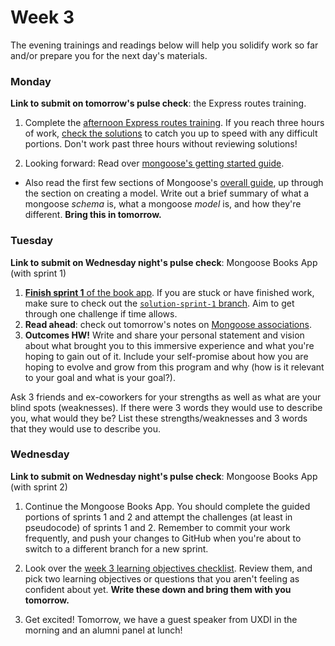 # Week 3

The evening trainings and readings below will help you solidify work so far and/or prepare you for the next day's materials.


### Monday

**Link to submit on tomorrow's pulse check**: the Express routes training.

1. Complete the [afternoon Express routes training](https://github.com/sf-wdi-34/express-routes-training). If you reach three hours of work, [check the solutions](https://github.com/sf-wdi-34/express-routes-training/tree/master/solutions) to catch you up to speed with any difficult portions. Don't work past three hours without reviewing solutions!

1. Looking forward: Read over [mongoose's getting started guide](http://mongoosejs.com/docs/).
  * Also read the first few sections of Mongoose's [overall guide](http://mongoosejs.com/docs/guide.html), up through the section on creating a model. Write out a brief summary of what a mongoose _schema_ is, what a mongoose _model_ is, and how they're different. **Bring this in tomorrow.**


### Tuesday
**Link to submit on Wednesday night's pulse check**: Mongoose Books App (with sprint 1)

1. [**Finish sprint 1** of the book app](https://github.com/sf-wdi-34/mongoose-books-app/blob/master/docs/sprint1.md). If you are stuck or have finished work, make sure to check out the [`solution-sprint-1` branch](https://github.com/sf-wdi-34/mongoose-books-app/blob/solution-sprint-1/docs/sprint1.md). Aim to get through one challenge if time allows.
2. **Read ahead**: check out tomorrow's notes on [Mongoose associations](https://github.com/sf-wdi-34/mongoose-associations).
3. **Outcomes HW!** Write and share your personal statement and vision about what brought you to this immersive experience and what you're hoping to gain out of it. Include your self-promise about how you are hoping to evolve and grow from this program and why (how is it relevant to your goal and what is your goal?). 

  Ask 3 friends and ex-coworkers for your strengths as well as what are your blind spots (weaknesses). If there were 3 words they would use to describe you, what would they be? List these strengths/weaknesses and 3 words that they would use to describe you.

<!--
resources from 31:
http://blog.mwaysolutions.com/2014/06/05/10-best-practices-for-better-restful-api/  http://rest.elkstein.org/ -->


### Wednesday


**Link to submit on Wednesday night's pulse check**: Mongoose Books App (with sprint 2)

1. Continue the Mongoose Books App. You should complete the guided portions of sprints 1 and 2 and attempt the challenges (at least in pseudocode) of sprints 1 and 2. Remember to commit your work frequently, and push your changes to GitHub when you're about to switch to a different branch for a new sprint.

1. Look over the [week 3 learning objectives checklist](https://gist.github.com/bgveenstra/ce17451200bab52b9ee7bebd207c276f). Review them, and pick two learning objectives or questions that you aren't feeling as confident about yet. **Write these down and bring them with you tomorrow.**

1. Get excited! Tomorrow, we have a guest speaker from UXDI in the morning and an alumni panel at lunch!


<!--
### Thursday

### Weekend

-->
